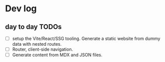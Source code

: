 # Dev log

## day to day TODOs

- [ ] setup the Vite/React/SSG tooling. Generate a static website from dummy data with nested routes.
- [ ] Router, client-side navigation.
- [ ] Generate content from MDX and JSON files. 